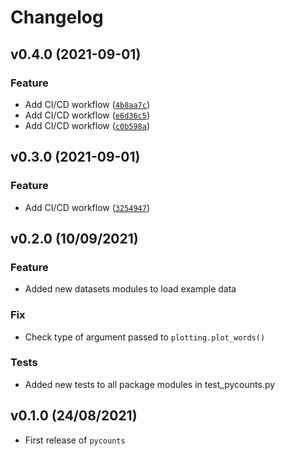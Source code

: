 # Changelog

<!--next-version-placeholder-->

## v0.4.0 (2021-09-01)
### Feature
* Add CI/CD workflow ([`4b8aa7c`](https://github.com/TomasBeuzen/pycounts/commit/4b8aa7cf7e4e8445b63fb6e2d6d15ef30bcd96c9))
* Add CI/CD workflow ([`e6d36c5`](https://github.com/TomasBeuzen/pycounts/commit/e6d36c5f3b76c192fd450e1934095c210295b03b))
* Add CI/CD workflow ([`c0b598a`](https://github.com/TomasBeuzen/pycounts/commit/c0b598a62220ee324606126d956d620076a82e18))

## v0.3.0 (2021-09-01)
### Feature
* Add CI/CD workflow ([`3254947`](https://github.com/TomasBeuzen/pycounts/commit/3254947a5470a0de309ea38a0bc6e0631f58a341))

## v0.2.0 (10/09/2021)

### Feature

- Added new datasets modules to load example data

### Fix

- Check type of argument passed to `plotting.plot_words()`

### Tests

- Added new tests to all package modules in test_pycounts.py

## v0.1.0 (24/08/2021)

- First release of `pycounts`
